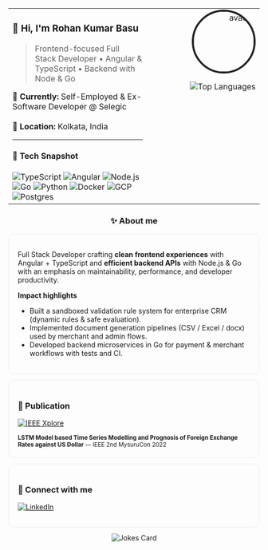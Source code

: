 <!--
  Profile README (card-based, icon badges, stats)
  Replace ALL <PLACEHOLDERS> below with your real values
-->

<div align="center">

<!-- ===== Header Card ===== -->
<table width="100%" style="max-width:900px;">
<tr>
<td width="55%" valign="top">

### 👋 Hi, I'm **Rohan Kumar Basu**  
> Frontend-focused Full Stack Developer • Angular & TypeScript • Backend with Node & Go

**🔭 Currently:** Self-Employed & Ex-Software Developer @ Selegic  
<br>
**📍 Location:** Kolkata, India  

---

#### 🔧 Tech Snapshot
<div>
<!-- Use "for-the-badge" style icons -->
<img alt="TypeScript" src="https://img.shields.io/badge/-TypeScript-3178C6?style=for-the-badge&logo=typescript&logoColor=white" />
<img alt="Angular" src="https://img.shields.io/badge/-Angular-DD0031?style=for-the-badge&logo=angular&logoColor=white" />
<img alt="Node.js" src="https://img.shields.io/badge/-Node.js-339933?style=for-the-badge&logo=node.js&logoColor=white" />
<img alt="Go" src="https://img.shields.io/badge/-Go-00ADD8?style=for-the-badge&logo=go&logoColor=white" />
<img alt="Python" src="https://img.shields.io/badge/-Python-3776AB?style=for-the-badge&logo=python&logoColor=white" />
<img alt="Docker" src="https://img.shields.io/badge/-Docker-2496ED?style=for-the-badge&logo=docker&logoColor=white" />
<img alt="GCP" src="https://img.shields.io/badge/-GCP-4285F4?style=for-the-badge&logo=googlecloud&logoColor=white" />
<img alt="Postgres" src="https://img.shields.io/badge/-Postgres-316192?style=for-the-badge&logo=postgresql&logoColor=white" />
</div>

</td>

<td width="45%" valign="top" align="right">

<!-- ===== Right column: avatar + stats ===== -->
<img src="https://avatars.githubusercontent.com/u/88228819?s=400&u=8436500d851c51a3ee70d3fd584f66cd3598d0c7&v=4" alt="avatar" width="120" style="border-radius:50%; border:4px solid #222;"/>

<br />

<!-- Stats / top-langs cards (replace USERNAME) -->
<p>
  <img alt="Top Languages" src="https://github-readme-stats.vercel.app/api/top-langs/?username=Dev-Rik&layout=compact&theme=dark&hide_border=true" />
</p>

</td>
</tr>
</table>

<!-- ===== About (card) ===== -->
### ✨ About me
<div align="left" style="max-width:900px; margin: 12px auto; padding:18px; border-radius:12px; border:1px solid rgba(120,120,120,0.12); background: linear-gradient(180deg, rgba(255,255,255,0.02), rgba(255,255,255,0.00));">

Full Stack Developer crafting **clean frontend experiences** with Angular + TypeScript and **efficient backend APIs** with Node.js & Go with an emphasis on maintainability, performance, and developer productivity.

**Impact highlights**
- Built a sandboxed validation rule system for enterprise CRM (dynamic rules & safe evaluation).  
- Implemented document generation pipelines (CSV / Excel / docx) used by merchant and admin flows.  
- Developed backend microservices in Go for payment & merchant workflows with tests and CI.
</div>

<!-- ===== Publications (card) ===== -->
<div align="left" style="max-width:900px; margin: 12px auto; padding:18px; border-radius:12px; border:1px solid rgba(120,120,120,0.12);">
  
### 📝 Publication
<p>
  <a href="https://ieeexplore.ieee.org/document/9972690">
    <img src="https://img.shields.io/badge/IEEE%20Xplore-View%20Paper-00629B?style=for-the-badge&logo=ieee&logoColor=white" alt="IEEE Xplore"/>
  </a>
</p>
<sub><b>LSTM Model based Time Series Modelling and Prognosis of Foreign Exchange Rates against US Dollar</b> — IEEE 2nd MysuruCon 2022</sub>
</div>

<!-- ===== Connect (card) ===== -->
<div align="left" style="max-width:900px; margin: 12px auto; padding:18px; border-radius:12px; border:1px solid rgba(120,120,120,0.12);">
  
### 🔗 Connect with me
<p>
  <a href="https://www.linkedin.com/in/rohan-kumar-basu-2653a4193/">
    <img src="https://img.shields.io/badge/LinkedIn-0077B5?style=for-the-badge&logo=linkedin&logoColor=black" alt="LinkedIn"/>
  </a>
</p>
</div>

<!-- ===== Contribution / Streak ===== -->
<div align="center">
  <img src="https://readme-jokes.vercel.app/api?theme=radical" alt="Jokes Card" />
</div>

</div>
